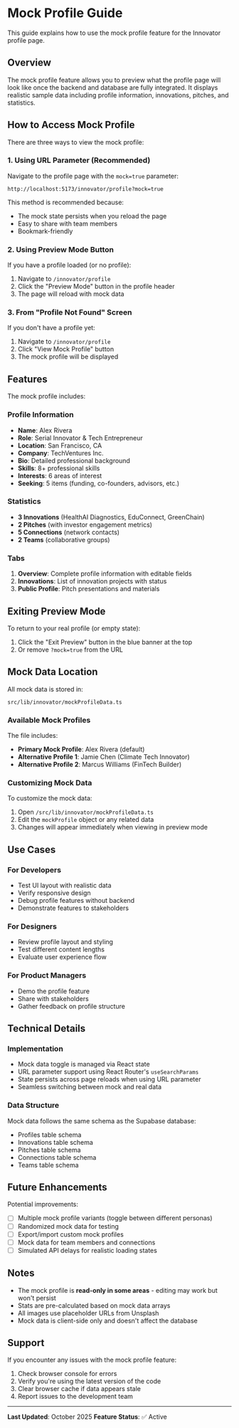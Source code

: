 # Mock Profile Guide

This guide explains how to use the mock profile feature for the Innovator profile page.

## Overview

The mock profile feature allows you to preview what the profile page will look like once the backend and database are fully integrated. It displays realistic sample data including profile information, innovations, pitches, and statistics.

## How to Access Mock Profile

There are three ways to view the mock profile:

### 1. Using URL Parameter (Recommended)
Navigate to the profile page with the `mock=true` parameter:
```
http://localhost:5173/innovator/profile?mock=true
```

This method is recommended because:
- The mock state persists when you reload the page
- Easy to share with team members
- Bookmark-friendly

### 2. Using Preview Mode Button
If you have a profile loaded (or no profile):
1. Navigate to `/innovator/profile`
2. Click the "Preview Mode" button in the profile header
3. The page will reload with mock data

### 3. From "Profile Not Found" Screen
If you don't have a profile yet:
1. Navigate to `/innovator/profile`
2. Click "View Mock Profile" button
3. The mock profile will be displayed

## Features

The mock profile includes:

### Profile Information
- **Name**: Alex Rivera
- **Role**: Serial Innovator & Tech Entrepreneur
- **Location**: San Francisco, CA
- **Company**: TechVentures Inc.
- **Bio**: Detailed professional background
- **Skills**: 8+ professional skills
- **Interests**: 6 areas of interest
- **Seeking**: 5 items (funding, co-founders, advisors, etc.)

### Statistics
- **3 Innovations** (HealthAI Diagnostics, EduConnect, GreenChain)
- **2 Pitches** (with investor engagement metrics)
- **5 Connections** (network contacts)
- **2 Teams** (collaborative groups)

### Tabs
1. **Overview**: Complete profile information with editable fields
2. **Innovations**: List of innovation projects with status
3. **Public Profile**: Pitch presentations and materials

## Exiting Preview Mode

To return to your real profile (or empty state):
1. Click the "Exit Preview" button in the blue banner at the top
2. Or remove `?mock=true` from the URL

## Mock Data Location

All mock data is stored in:
```
src/lib/innovator/mockProfileData.ts
```

### Available Mock Profiles

The file includes:
- **Primary Mock Profile**: Alex Rivera (default)
- **Alternative Profile 1**: Jamie Chen (Climate Tech Innovator)
- **Alternative Profile 2**: Marcus Williams (FinTech Builder)

### Customizing Mock Data

To customize the mock data:
1. Open `/src/lib/innovator/mockProfileData.ts`
2. Edit the `mockProfile` object or any related data
3. Changes will appear immediately when viewing in preview mode

## Use Cases

### For Developers
- Test UI layout with realistic data
- Verify responsive design
- Debug profile features without backend
- Demonstrate features to stakeholders

### For Designers
- Review profile layout and styling
- Test different content lengths
- Evaluate user experience flow

### For Product Managers
- Demo the profile feature
- Share with stakeholders
- Gather feedback on profile structure

## Technical Details

### Implementation
- Mock data toggle is managed via React state
- URL parameter support using React Router's `useSearchParams`
- State persists across page reloads when using URL parameter
- Seamless switching between mock and real data

### Data Structure
Mock data follows the same schema as the Supabase database:
- Profiles table schema
- Innovations table schema
- Pitches table schema
- Connections table schema
- Teams table schema

## Future Enhancements

Potential improvements:
- [ ] Multiple mock profile variants (toggle between different personas)
- [ ] Randomized mock data for testing
- [ ] Export/import custom mock profiles
- [ ] Mock data for team members and connections
- [ ] Simulated API delays for realistic loading states

## Notes

- The mock profile is **read-only in some areas** - editing may work but won't persist
- Stats are pre-calculated based on mock data arrays
- All images use placeholder URLs from Unsplash
- Mock data is client-side only and doesn't affect the database

## Support

If you encounter any issues with the mock profile feature:
1. Check browser console for errors
2. Verify you're using the latest version of the code
3. Clear browser cache if data appears stale
4. Report issues to the development team

---

**Last Updated**: October 2025
**Feature Status**: ✅ Active

